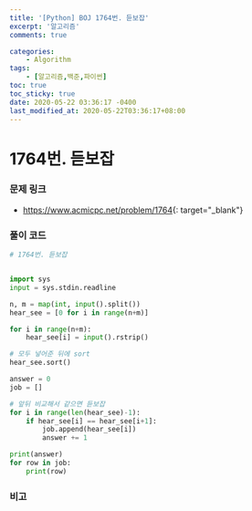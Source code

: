 ```yaml
---
title: '[Python] BOJ 1764번. 듣보잡'
excerpt: '알고리즘'
comments: true

categories:
    - Algorithm
tags:
    - [알고리즘,백준,파이썬]
toc: true
toc_sticky: true
date: 2020-05-22 03:36:17 -0400
last_modified_at: 2020-05-22T03:36:17+08:00
---
```


# 1764번. 듣보잡

### 문제 링크

-   <https://www.acmicpc.net/problem/1764>{: target="\_blank"}

### 풀이 코드

```python
# 1764번. 듣보잡


import sys
input = sys.stdin.readline

n, m = map(int, input().split())
hear_see = [0 for i in range(n+m)]

for i in range(n+m):
    hear_see[i] = input().rstrip()

# 모두 넣어준 뒤에 sort
hear_see.sort()

answer = 0
job = []

# 앞뒤 비교해서 같으면 듣보잡
for i in range(len(hear_see)-1):
    if hear_see[i] == hear_see[i+1]:
        job.append(hear_see[i])
        answer += 1

print(answer)
for row in job:
    print(row)
```

### 비고

